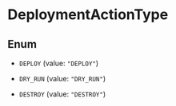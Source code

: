 

# DeploymentActionType

## Enum


* `DEPLOY` (value: `"DEPLOY"`)

* `DRY_RUN` (value: `"DRY_RUN"`)

* `DESTROY` (value: `"DESTROY"`)




